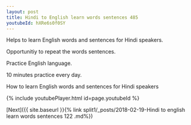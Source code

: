```yaml
---
layout: post
title: Hindi to English learn words sentences 485 
youtubeId: hXRe6s0f0SY
---
```

 
 
Helps to learn English words and sentences for Hindi speakers.

Opportunitiy to repeat the words sentences. 

Practice English language. 
 
10 minutes practice every day. 
 
How to learn English words and sentences for Hindi speakers 
 
{% include youtubePlayer.html id=page.youtubeId %}
 
 
[Next]({{ site.baseurl }}{% link  split1/_posts/2018-02-19-Hindi to english learn words sentences 122 .md%})
 
